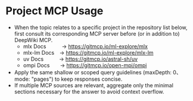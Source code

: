 # Project MCP Usage

- When the topic relates to a specific project in the repository list below, first consult its corresponding MCP server before (or in addition to) DeepWiki MCP.
  - mlx Docs   → <https://gitmcp.io/ml-explore/mlx>
  - mlx-lm Docs → <https://gitmcp.io/ml-explore/mlx-lm>
  - uv Docs   → <https://gitmcp.io/astral-sh/uv>
  - ompi Docs  → <https://gitmcp.io/open-mpi/ompi>
- Apply the same shallow or scoped query guidelines (maxDepth: 0、mode: "pages") to keep responses concise.
- If multiple MCP sources are relevant, aggregate only the minimal sections necessary for the answer to avoid context overflow.
